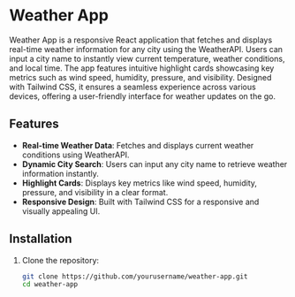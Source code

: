 # Weather App

Weather App is a responsive React application that fetches and displays real-time weather information for any city using the WeatherAPI. Users can input a city name to instantly view current temperature, weather conditions, and local time. The app features intuitive highlight cards showcasing key metrics such as wind speed, humidity, pressure, and visibility. Designed with Tailwind CSS, it ensures a seamless experience across various devices, offering a user-friendly interface for weather updates on the go.

## Features

- **Real-time Weather Data**: Fetches and displays current weather conditions using WeatherAPI.
- **Dynamic City Search**: Users can input any city name to retrieve weather information instantly.
- **Highlight Cards**: Displays key metrics like wind speed, humidity, pressure, and visibility in a clear format.
- **Responsive Design**: Built with Tailwind CSS for a responsive and visually appealing UI.

## Installation

1. Clone the repository:
   ```bash
   git clone https://github.com/yourusername/weather-app.git
   cd weather-app
